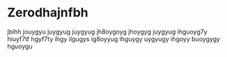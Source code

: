 # Zerodhajnfbh
jbihh
jouygyu
juygyug
juygyug
jh8oygoyg
jhoygyg
juygyug
ihguoyg7y
hiuyf7tf
hgyf7ty
ihgy
ilgugys
ig8oyyug
ihguygy
uygyugy
ihgoyy
buoygygy
hguoygu
